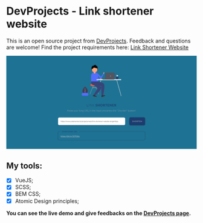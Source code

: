# DevProjects - Link shortener website

This is an open source project from [DevProjects](http://www.codementor.io/projects). Feedback and questions are welcome!
Find the project requirements here: [Link Shortener Website](https://www.codementor.io/projects/web/link-shortener-website-brqjanf6zq/get-started)

![](screencapture.png)


## My tools:

-   [x] VueJS;
-   [x] SCSS;
-   [x] BEM CSS;
-   [x] Atomic Design principles;

**You can see the live demo and give feedbacks on the [DevProjects page](https://www.codementor.io/project-solutions/buyhdubl56).**